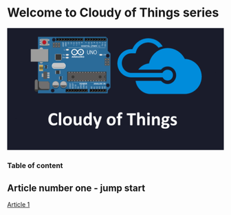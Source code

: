 # Welcome to Cloudy of Things series


![Image](https://github.com/Daniel-Krzyczkowski/Daniel-Krzyczkowski.github.io/blob/master/cloudyofthings/mainassets/CloudyOfThings.png?raw=true)

### Table of content


## Article number one - jump start
[Article 1](https://daniel-krzyczkowski.github.io/cloudyofthings/article1/index)
